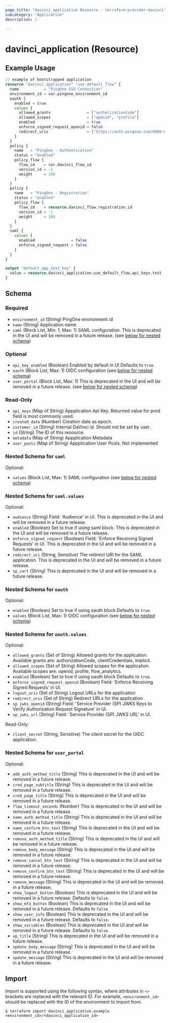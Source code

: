 ```yaml
---
page_title: "davinci_application Resource - terraform-provider-davinci"
subcategory: "Application"
description: |-
  
---
```


# davinci_application (Resource)



## Example Usage

```terraform
// example of bootstrapped application
resource "davinci_application" "use_default_flow" {
  name           = "PingOne SSO Connection"
  environment_id = var.pingone_environment_id
  oauth {
    enabled = true
    values {
      allowed_grants                = ["authorizationCode"]
      allowed_scopes                = ["openid", "profile"]
      enabled                       = true
      enforce_signed_request_openid = false
      redirect_uris                 = ["https://auth.pingone.com/0000-0000-000/rp/callback/openid_connect"]
    }
  }
  policy {
    name   = "PingOne - Authentication"
    status = "enabled"
    policy_flow {
      flow_id    = var.davinci_flow_id
      version_id = -1
      weight     = 100
    }
  }
  policy {
    name   = "PingOne - Registration"
    status = "enabled"
    policy_flow {
      flow_id    = resource.davinci_flow.registration.id
      version_id = -1
      weight     = 100
    }
  }
  saml {
    values {
      enabled                = false
      enforce_signed_request = false
    }
  }
}

output "default_app_test_key" {
  value = resource.davinci_application.use_default_flow.api_keys.test
}
```

<!-- schema generated by tfplugindocs -->
## Schema

### Required

- `environment_id` (String) PingOne environment id
- `name` (String) Application name
- `saml` (Block List, Min: 1, Max: 1) SAML configuration. This is deprecated in the UI and will be removed in a future release. (see [below for nested schema](#nestedblock--saml))

### Optional

- `api_key_enabled` (Boolean) Enabled by default in UI Defaults to `true`.
- `oauth` (Block List, Max: 1) OIDC configuration (see [below for nested schema](#nestedblock--oauth))
- `user_portal` (Block List, Max: 1) This is deprecated in the UI and will be removed in a future release. (see [below for nested schema](#nestedblock--user_portal))

### Read-Only

- `api_keys` (Map of String) Appplication Api Key. Returned value for prod field is most commonly used.
- `created_date` (Number) Creation date as epoch.
- `customer_id` (String) Internal DaVinci id. Should not be set by user.
- `id` (String) The ID of this resource.
- `metadata` (Map of String) Appplication Metadata
- `user_pools` (Map of String) Appplication User Pools. Not implemented

<a id="nestedblock--saml"></a>
### Nested Schema for `saml`

Optional:

- `values` (Block List, Max: 1) SAML configuration (see [below for nested schema](#nestedblock--saml--values))

<a id="nestedblock--saml--values"></a>
### Nested Schema for `saml.values`

Optional:

- `audience` (String) Field: 'Audience' in UI. This is deprecated in the UI and will be removed in a future release.
- `enabled` (Boolean) Set to true if using saml block. This is deprecated in the UI and will be removed in a future release.
- `enforce_signed_request` (Boolean) Field: 'Enforce Receiving Signed Requests' in UI. This is deprecated in the UI and will be removed in a future release.
- `redirect_uri` (String, Sensitive) The redirect URI for the SAML application. This is deprecated in the UI and will be removed in a future release.
- `sp_cert` (String) This is deprecated in the UI and will be removed in a future release.



<a id="nestedblock--oauth"></a>
### Nested Schema for `oauth`

Optional:

- `enabled` (Boolean) Set to true if using oauth block Defaults to `true`.
- `values` (Block List, Max: 1) OIDC configuration (see [below for nested schema](#nestedblock--oauth--values))

<a id="nestedblock--oauth--values"></a>
### Nested Schema for `oauth.values`

Optional:

- `allowed_grants` (Set of String) Allowed grants for the application. Available grants are: authorizationCode, clientCredentials, implicit.
- `allowed_scopes` (Set of String) Allowed scopes for the application. Available scopes are: openid, profile, flow_analytics.
- `enabled` (Boolean) Set to true if using oauth block Defaults to `true`.
- `enforce_signed_request_openid` (Boolean) Field: 'Enforce Receiving Signed Requests' in UI.
- `logout_uris` (Set of String) Logout URLs for the application
- `redirect_uris` (Set of String) Redirect URLs for the application
- `sp_jwks_openid` (String) Field: 'Service Provider (SP) JWKS Keys to Verify Authorization Request Signature' in UI.
- `sp_jwks_url` (String) Field: 'Service Provider (SP) JWKS URL' in UI.

Read-Only:

- `client_secret` (String, Sensitive) The client secret for the OIDC application.



<a id="nestedblock--user_portal"></a>
### Nested Schema for `user_portal`

Optional:

- `add_auth_method_title` (String) This is deprecated in the UI and will be removed in a future release.
- `cred_page_subtitle` (String) This is deprecated in the UI and will be removed in a future release.
- `cred_page_title` (String) This is deprecated in the UI and will be removed in a future release.
- `flow_timeout_seconds` (Number) This is deprecated in the UI and will be removed in a future release.
- `name_auth_method_title` (String) This is deprecated in the UI and will be removed in a future release.
- `name_confirm_btn_text` (String) This is deprecated in the UI and will be removed in a future release.
- `remove_auth_method_title` (String) This is deprecated in the UI and will be removed in a future release.
- `remove_body_message` (String) This is deprecated in the UI and will be removed in a future release.
- `remove_cancel_btn_text` (String) This is deprecated in the UI and will be removed in a future release.
- `remove_confirm_btn_text` (String) This is deprecated in the UI and will be removed in a future release.
- `remove_message` (String) This is deprecated in the UI and will be removed in a future release.
- `show_logout_button` (Boolean) This is deprecated in the UI and will be removed in a future release. Defaults to `false`.
- `show_mfa_button` (Boolean) This is deprecated in the UI and will be removed in a future release. Defaults to `false`.
- `show_user_info` (Boolean) This is deprecated in the UI and will be removed in a future release. Defaults to `false`.
- `show_variables` (Boolean) This is deprecated in the UI and will be removed in a future release. Defaults to `false`.
- `up_title` (String) This is deprecated in the UI and will be removed in a future release.
- `update_body_message` (String) This is deprecated in the UI and will be removed in a future release.
- `update_message` (String) This is deprecated in the UI and will be removed in a future release.

## Import

Import is supported using the following syntax, where attributes in `<>` brackets are replaced with the relevant ID.  For example, `<environment_id>` should be replaced with the ID of the environment to import from.

```shell
$ terraform import davinci_application.example <environment_id>/<davinci_application_id>
```